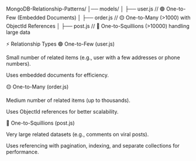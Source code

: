 MongoDB-Relationship-Patterns/
│── models/
│   ├── user.js        // 🟢 One-to-Few (Embedded Documents)
│   ├── order.js       // 🟡 One-to-Many (>1000) with ObjectId References
│   ├── post.js        // 🔴 One-to-Squillions (>10000) handling large data


⚡ Relationship Types
🟢 One-to-Few (user.js)

Small number of related items (e.g., user with a few addresses or phone numbers).

Uses embedded documents for efficiency.

🟡 One-to-Many (order.js)

Medium number of related items (up to thousands).

Uses ObjectId references for better scalability.

🔴 One-to-Squillions (post.js)

Very large related datasets (e.g., comments on viral posts).

Uses referencing with pagination, indexing, and separate collections for performance.

